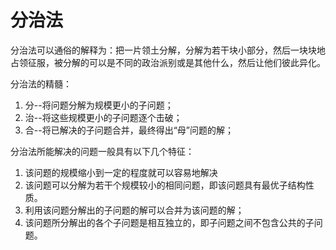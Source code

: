 # 分治法
分治法可以通俗的解释为：把一片领土分解，分解为若干块小部分，然后一块块地占领征服，被分解的可以是不同的政治派别或是其他什么，然后让他们彼此异化。

分治法的精髓：
1. 分--将问题分解为规模更小的子问题；
2. 治--将这些规模更小的子问题逐个击破；
3. 合--将已解决的子问题合并，最终得出“母”问题的解；


分治法所能解决的问题一般具有以下几个特征： 
1. 该问题的规模缩小到一定的程度就可以容易地解决 
2. 该问题可以分解为若干个规模较小的相同问题，即该问题具有最优子结构性质。 
3. 利用该问题分解出的子问题的解可以合并为该问题的解； 
4. 该问题所分解出的各个子问题是相互独立的，即子问题之间不包含公共的子问题。